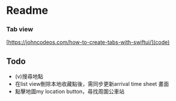 #  Readme

### Tab view
[https://johncodeos.com/how-to-create-tabs-with-swiftui/](code)


## Todo
- (v)搜尋地點
- 在list view刪除本地收藏點後，需同步更新arrival time sheet 畫面
- 點擊地圖my location button，尋找周圍公車站
